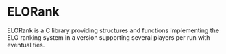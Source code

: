 # ELORank
ELORank is a C library providing structures and functions implementing the ELO ranking system in a version supporting several players per run with eventual ties.
